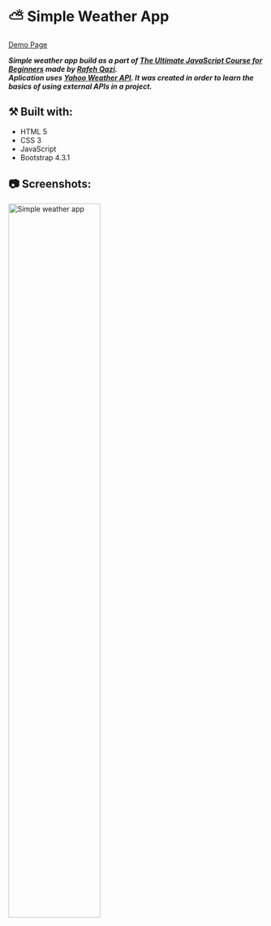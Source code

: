 # ⛅ Simple Weather App

[Demo Page](https://wiktorw0.github.io/simple-weather-app/)

***Simple weather app build as a part of [The Ultimate JavaScript Course for Beginners](https://www.cleverprogrammer.com/) made by [Rafeh Qazi](https://github.com/CleverProgrammer).***
</br>
***Aplication uses [Yahoo Weather API](https://rapidapi.com/apishub/api/yahoo-weather5/). It was created in order to learn the basics of using external APIs in a project.***
 
## ⚒️ Built with:
- HTML 5
- CSS 3
- JavaScript
- Bootstrap 4.3.1

## 📷 Screenshots:
<img src="https://i.imgur.com/6ItUHPf.png" height="60%" width="60%" alt="Simple weather app"/>
<br />
